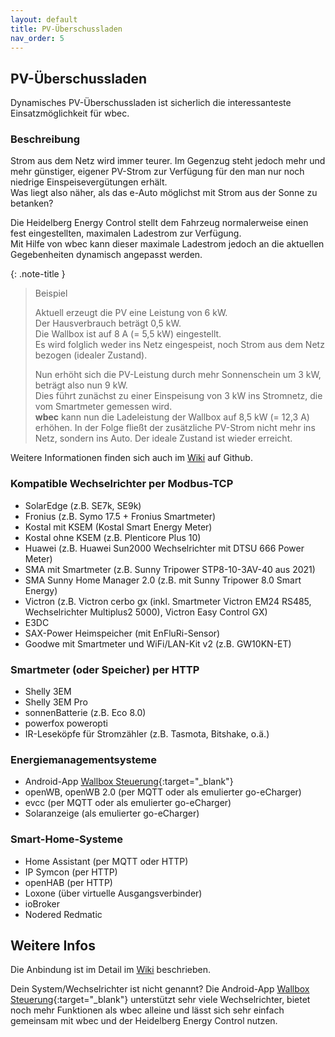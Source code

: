 ```yaml
---
layout: default
title: PV-Überschussladen
nav_order: 5
---
```

## PV-Überschussladen
Dynamisches PV-Überschussladen ist sicherlich die interessanteste Einsatzmöglichkeit für wbec.

### Beschreibung
Strom aus dem Netz wird immer teurer. Im Gegenzug steht jedoch mehr und mehr günstiger, eigener PV-Strom zur Verfügung für den man nur noch niedrige Einspeisevergütungen erhält.  
Was liegt also näher, als das e-Auto möglichst mit Strom aus der Sonne zu betanken?

Die Heidelberg Energy Control stellt dem Fahrzeug normalerweise einen fest eingestellten, maximalen Ladestrom zur Verfügung.  
Mit Hilfe von wbec kann dieser maximale Ladestrom jedoch an die aktuellen Gegebenheiten dynamisch angepasst werden. 

{: .note-title }
> Beispiel
>
> Aktuell erzeugt die PV eine Leistung von 6 kW.  
> Der Hausverbrauch beträgt 0,5 kW.  
> Die Wallbox ist auf 8 A (= 5,5 kW) eingestellt.  
> Es wird folglich weder ins Netz eingespeist, noch Strom aus dem Netz bezogen (idealer Zustand).  
>  
> Nun erhöht sich die PV-Leistung durch mehr Sonnenschein um 3 kW, beträgt also nun 9 kW.  
> Dies führt zunächst zu einer Einspeisung von 3 kW ins Stromnetz, die vom Smartmeter gemessen wird.  
> **wbec** kann nun die Ladeleistung der Wallbox auf 8,5 kW (= 12,3 A) erhöhen.
> In der Folge fließt der zusätzliche PV-Strom nicht mehr ins Netz, sondern ins Auto. Der ideale Zustand ist wieder erreicht.  

Weitere Informationen finden sich auch im [Wiki](https://github.com/steff393/wbec/wiki/PV-%C3%9Cberschussladen) auf Github.  

### Kompatible Wechselrichter per Modbus-TCP
- SolarEdge (z.B. SE7k, SE9k)
- Fronius (z.B. Symo 17.5 + Fronius Smartmeter)
- Kostal mit KSEM (Kostal Smart Energy Meter)
- Kostal ohne KSEM (z.B. Plenticore Plus 10)
- Huawei (z.B. Huawei Sun2000 Wechselrichter mit DTSU 666 Power Meter)
- SMA mit Smartmeter (z.B. Sunny Tripower STP8-10-3AV-40 aus 2021)
- SMA Sunny Home Manager 2.0 (z.B. mit Sunny Tripower 8.0 Smart Energy)
- Victron (z.B. Victron cerbo gx (inkl. Smartmeter Victron EM24 RS485, Wechselrichter Multiplus2 5000), Victron Easy Control GX)
- E3DC
- SAX-Power Heimspeicher (mit EnFluRi-Sensor)
- Goodwe mit Smartmeter und WiFi/LAN-Kit v2 (z.B. GW10KN-ET)

### Smartmeter (oder Speicher) per HTTP
- Shelly 3EM
- Shelly 3EM Pro
- sonnenBatterie  (z.B. Eco 8.0)
- powerfox poweropti
- IR-Leseköpfe für Stromzähler (z.B. Tasmota, Bitshake, o.ä.)

### Energiemanagementsysteme
- Android-App [Wallbox Steuerung](https://android.chk.digital/de/ecar-charger-control/){:target="_blank"}
- openWB, openWB 2.0 (per MQTT oder als emulierter go-eCharger)
- evcc (per MQTT oder als emulierter go-eCharger)
- Solaranzeige (als emulierter go-eCharger)

### Smart-Home-Systeme
- Home Assistant (per MQTT oder HTTP)
- IP Symcon (per HTTP)
- openHAB (per HTTP)
- Loxone (über virtuelle Ausgangsverbinder)
- ioBroker
- Nodered Redmatic


## Weitere Infos
Die Anbindung ist im Detail im [Wiki](https://github.com/steff393/wbec/wiki/PV-%C3%9Cberschussladen) beschrieben.  

Dein System/Wechselrichter ist nicht genannt? Die Android-App [Wallbox Steuerung](https://android.chk.digital/de/ecar-charger-control/){:target="_blank"} unterstützt sehr viele Wechselrichter, bietet noch mehr Funktionen als wbec alleine und lässt sich sehr einfach gemeinsam mit wbec und der Heidelberg Energy Control nutzen.
